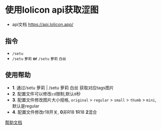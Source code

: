 # 使用lolicon api获取涩图
- api文档 https://api.lolicon.app/

## 指令
- `/setu`
- `/setu` `萝莉` **or** `/setu` `萝莉` `白丝`

## 使用帮助

- **1**. 通过/setu 萝莉 | /setu 萝莉 白丝 获取对应tags图片
- **2**. 配置文件可以修改`cd`限制,默认`0`秒
- **3**. 配置文件修改图片大小规格, `original` > `regular` > `small` > `thumb` > `mini`, 默认是regular
- **4**. 配置文件修改r18开关, **0**非R18 **1**R18 **2**混合

[帮助文档](https://astrbot.soulter.top/center/docs/%E5%BC%80%E5%8F%91/%E6%8F%92%E4%BB%B6%E5%BC%80%E5%8F%91/
)
